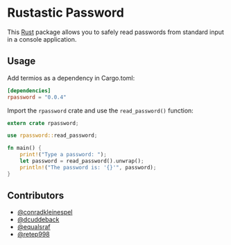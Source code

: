 # Rustastic Password

This [Rust](http://www.rust-lang.org/) package allows you to safely read
passwords from standard input in a console application.

## Usage

Add termios as a dependency in Cargo.toml:

```toml
[dependencies]
rpassword = "0.0.4"
```

Import the `rpassword` crate and use the `read_password()` function:

```rust
extern crate rpassword;

use rpassword::read_password;

fn main() {
    print!("Type a password: ");
    let password = read_password().unwrap();
    println!("The password is: '{}'", password);
}
```

## Contributors

* [@conradkleinespel](https://github.com/conradkleinespel)
* [@dcuddeback](https://github.com/dcuddeback)
* [@equalsraf](https://github.com/equalsraf)
* [@retep998](https://github.com/retep998)
